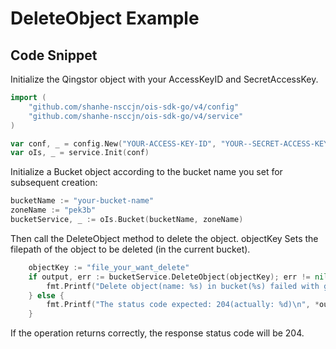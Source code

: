 # DeleteObject Example

## Code Snippet

Initialize the Qingstor object with your AccessKeyID and SecretAccessKey.

```go
import (
	"github.com/shanhe-nsccjn/ois-sdk-go/v4/config"
	"github.com/shanhe-nsccjn/ois-sdk-go/v4/service"
)

var conf, _ = config.New("YOUR-ACCESS-KEY-ID", "YOUR--SECRET-ACCESS-KEY")
var oIs, _ = service.Init(conf)
```

Initialize a Bucket object according to the bucket name you set for subsequent creation:

```go
bucketName := "your-bucket-name"
zoneName := "pek3b"
bucketService, _ := oIs.Bucket(bucketName, zoneName)
```

Then call the DeleteObject method to delete the object. objectKey Sets the filepath of the object to be deleted (in the current bucket).

```go
	objectKey := "file_your_want_delete"
	if output, err := bucketService.DeleteObject(objectKey); err != nil {
		fmt.Printf("Delete object(name: %s) in bucket(%s) failed with given error: %s\n", objectKey, bucketName, err)
	} else {
		fmt.Printf("The status code expected: 204(actually: %d)\n", *output.StatusCode)
	}
```

If the operation returns correctly, the response status code will be 204.